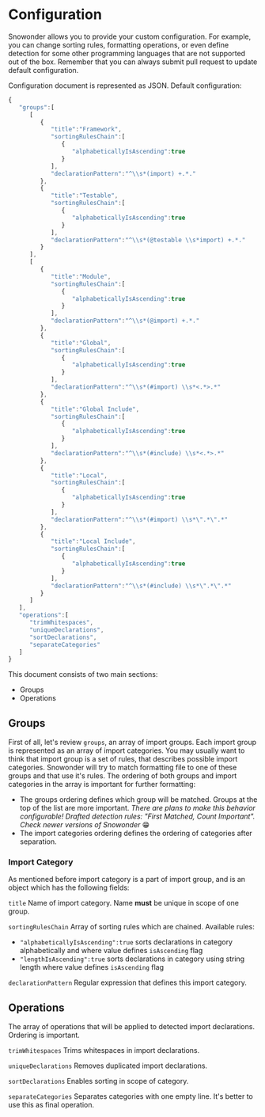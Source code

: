 #  Configuration

Snowonder allows you to provide your custom configuration. For example, you can change sorting rules, formatting operations, or even define detection for some other programming languages that are not supported out of the box. Remember that you can always submit pull request to update default configuration.

Configuration document is represented as JSON. Default configuration:

```javascript
{
   "groups":[
      [
         {
            "title":"Framework",
            "sortingRulesChain":[
               {
                  "alphabeticallyIsAscending":true
               }
            ],
            "declarationPattern":"^\\s*(import) +.*."
         },
         {
            "title":"Testable",
            "sortingRulesChain":[
               {
                  "alphabeticallyIsAscending":true
               }
            ],
            "declarationPattern":"^\\s*(@testable \\s*import) +.*."
         }
      ],
      [
         {
            "title":"Module",
            "sortingRulesChain":[
               {
                  "alphabeticallyIsAscending":true
               }
            ],
            "declarationPattern":"^\\s*(@import) +.*."
         },
         {
            "title":"Global",
            "sortingRulesChain":[
               {
                  "alphabeticallyIsAscending":true
               }
            ],
            "declarationPattern":"^\\s*(#import) \\s*<.*>.*"
         },
         {
            "title":"Global Include",
            "sortingRulesChain":[
               {
                  "alphabeticallyIsAscending":true
               }
            ],
            "declarationPattern":"^\\s*(#include) \\s*<.*>.*"
         },
         {
            "title":"Local",
            "sortingRulesChain":[
               {
                  "alphabeticallyIsAscending":true
               }
            ],
            "declarationPattern":"^\\s*(#import) \\s*\".*\".*"
         },
         {
            "title":"Local Include",
            "sortingRulesChain":[
               {
                  "alphabeticallyIsAscending":true
               }
            ],
            "declarationPattern":"^\\s*(#include) \\s*\".*\".*"
         }
      ]
   ],
   "operations":[
      "trimWhitespaces",
      "uniqueDeclarations",
      "sortDeclarations",
      "separateCategories"
   ]
}
```

This document consists of two main sections:
* Groups
* Operations

## Groups

First of all, let's review `groups`, an array of import groups. Each import group is represented as an array of import categories. You may usually want to think that import group is a set of rules, that describes possible import categories. Snowonder will try to match formatting file to one of these groups and that use it's rules. The ordering of both groups and import categories in the array is important for further formatting:
* The groups ordering defines which group will be matched. Groups at the top of the list are more important. *There are plans to make this behavior configurable! Drafted detection rules: "First Matched, Count Important". Check newer versions of Snowonder* 😁
* The import categories ordering defines the ordering of categories after separation.

### Import Category

As mentioned before import category is a part of import group, and is an object which has the following fields:

`title`
Name of import category. Name **must** be unique in scope of one group.

`sortingRulesChain`
Array of sorting rules which are chained. Available rules:
* `"alphabeticallyIsAscending":true` sorts declarations in category alphabetically and where value defines `isAscending` flag
* `"lengthIsAscending":true` sorts declarations in category using string length where value defines `isAscending` flag

`declarationPattern`
Regular expression that defines this import category.

## Operations

The array of operations that will be applied to detected import declarations. Ordering is important.

`trimWhitespaces`
Trims whitespaces in import declarations.

`uniqueDeclarations`
Removes duplicated import declarations.

`sortDeclarations`
Enables sorting in scope of category.

`separateCategories`
Separates categories with one empty line. It's better to use this as final operation.

